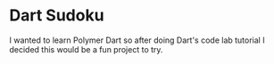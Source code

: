 # Dart Sudoku

I wanted to learn Polymer Dart so after doing Dart's code lab tutorial I decided this would be a fun project to try.
